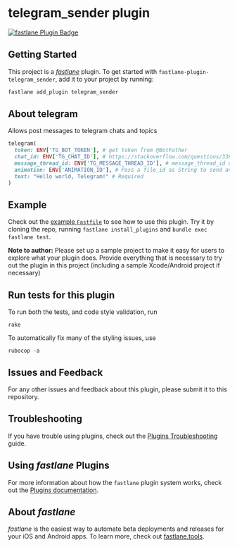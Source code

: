 # telegram_sender plugin

[![fastlane Plugin Badge](https://rawcdn.githack.com/fastlane/fastlane/master/fastlane/assets/plugin-badge.svg)](https://rubygems.org/gems/fastlane-plugin-telegram_sender)

## Getting Started

This project is a [_fastlane_](https://github.com/fastlane/fastlane) plugin. To get started with `fastlane-plugin-telegram_sender`, add it to your project by running:

```bash
fastlane add_plugin telegram_sender
```

## About telegram

Allows post messages to telegram chats and topics

```ruby
telegram(
  token: ENV['TG_BOT_TOKEN'], # get token from @BotFather
  chat_id: ENV['TG_CHAT_ID'], # https://stackoverflow.com/questions/33858927/how-to-obtain-the-chat-id-of-a-private-telegram-channel
  message_thread_id: ENV['TG_MESSAGE_THREAD_ID'], # message_thread_id of topic 
  animation: ENV['ANIMATION_ID'], # Pass a file_id as String to send an animation that exists on the Telegram servers
  text: "Hello world, Telegram!" # Required
)
```

## Example

Check out the [example `Fastfile`](fastlane/Fastfile) to see how to use this plugin. Try it by cloning the repo, running `fastlane install_plugins` and `bundle exec fastlane test`.

**Note to author:** Please set up a sample project to make it easy for users to explore what your plugin does. Provide everything that is necessary to try out the plugin in this project (including a sample Xcode/Android project if necessary)

## Run tests for this plugin

To run both the tests, and code style validation, run

```
rake
```

To automatically fix many of the styling issues, use
```
rubocop -a
```

## Issues and Feedback

For any other issues and feedback about this plugin, please submit it to this repository.

## Troubleshooting

If you have trouble using plugins, check out the [Plugins Troubleshooting](https://docs.fastlane.tools/plugins/plugins-troubleshooting/) guide.

## Using _fastlane_ Plugins

For more information about how the `fastlane` plugin system works, check out the [Plugins documentation](https://docs.fastlane.tools/plugins/create-plugin/).

## About _fastlane_

_fastlane_ is the easiest way to automate beta deployments and releases for your iOS and Android apps. To learn more, check out [fastlane.tools](https://fastlane.tools).
